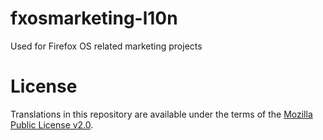 # fxosmarketing-l10n
Used for Firefox OS related marketing projects

# License
Translations in this repository are available under the terms of the [Mozilla Public License v2.0](http://www.mozilla.org/MPL/2.0/).
